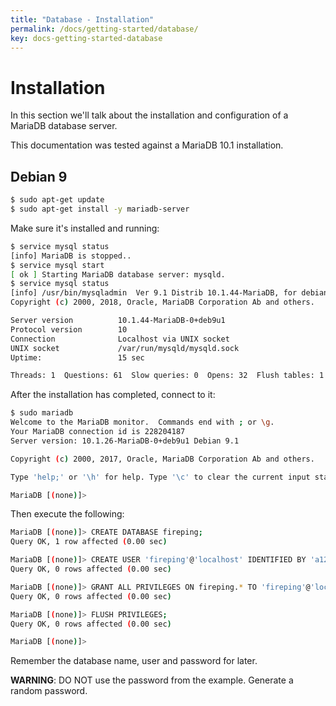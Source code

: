 ```yaml
---
title: "Database - Installation"
permalink: /docs/getting-started/database/
key: docs-getting-started-database
---
```


# Installation

In this section we'll talk about the installation and configuration of a MariaDB database server.

This documentation was tested against a MariaDB 10.1 installation.

## Debian 9

```bash
$ sudo apt-get update
$ sudo apt-get install -y mariadb-server
``` 

Make sure it's installed and running:

```bash
$ service mysql status
[info] MariaDB is stopped..
$ service mysql start
[ ok ] Starting MariaDB database server: mysqld.
$ service mysql status
[info] /usr/bin/mysqladmin  Ver 9.1 Distrib 10.1.44-MariaDB, for debian-linux-gnu on x86_64
Copyright (c) 2000, 2018, Oracle, MariaDB Corporation Ab and others.

Server version          10.1.44-MariaDB-0+deb9u1
Protocol version        10
Connection              Localhost via UNIX socket
UNIX socket             /var/run/mysqld/mysqld.sock
Uptime:                 15 sec

Threads: 1  Questions: 61  Slow queries: 0  Opens: 32  Flush tables: 1  Open tables: 26  Queries per second avg: 4.066.
```

After the installation has completed, connect to it:

```bash
$ sudo mariadb
Welcome to the MariaDB monitor.  Commands end with ; or \g.
Your MariaDB connection id is 228204187
Server version: 10.1.26-MariaDB-0+deb9u1 Debian 9.1

Copyright (c) 2000, 2017, Oracle, MariaDB Corporation Ab and others.

Type 'help;' or '\h' for help. Type '\c' to clear the current input statement.

MariaDB [(none)]> 
```

Then execute the following:

```bash
MariaDB [(none)]> CREATE DATABASE fireping;
Query OK, 1 row affected (0.00 sec)

MariaDB [(none)]> CREATE USER 'fireping'@'localhost' IDENTIFIED BY 'a12dd17b75817cefc00fa8d3016cdc066cfb9134';
Query OK, 0 rows affected (0.00 sec)

MariaDB [(none)]> GRANT ALL PRIVILEGES ON fireping.* TO 'fireping'@'localhost';
Query OK, 0 rows affected (0.00 sec)

MariaDB [(none)]> FLUSH PRIVILEGES;
Query OK, 0 rows affected (0.00 sec)

MariaDB [(none)]>
```

Remember the database name, user and password for later.

**WARNING**: DO NOT use the password from the example. Generate a random password.
